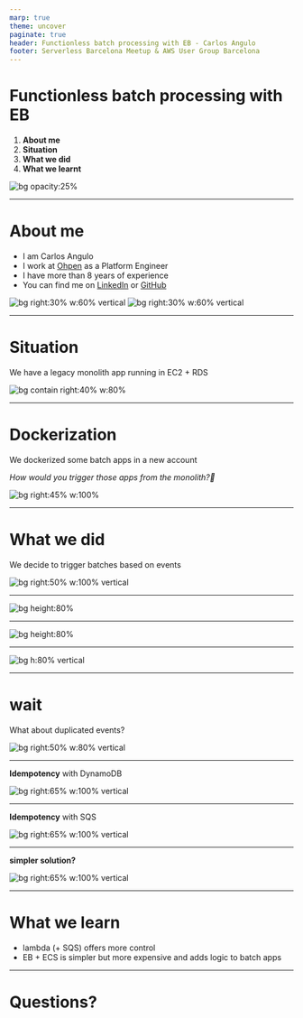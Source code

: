 ```yaml
---
marp: true
theme: uncover
paginate: true
header: Functionless batch processing with EB - Carlos Angulo
footer: Serverless Barcelona Meetup & AWS User Group Barcelona
---
```


<!--
_class: invert
-->

# **Functionless batch processing with EB**

1. **About me**
2. **Situation**
3. **What we did**
4. **What we learnt**

![bg opacity:25%](https://secure.meetupstatic.com/photos/event/c/1/9/4/600_478429556.jpeg)

---


# **About me**

- I am Carlos Angulo
- I work at [Ohpen](https://www.ohpen.com) as a Platform Engineer
- I have more than 8 years of experience
- You can find me on [LinkedIn](www.linkedin.com/in/angulomascarell) or [GitHub](https://github.com/cangulo)

![bg right:30% w:60% vertical](assets/imgs/profile_medium.png)
![bg right:30% w:60% vertical](assets/imgs/linkedin-qr-code.jpeg)

---

# **Situation**

We have a legacy monolith app running in EC2 + RDS

<!-- 
Comment: 
  - We had multiple services that perform batch jobs as daily reports generation
  - Those services are executed once a day in a EC2 instance
-->

![bg contain right:40% w:80% ](assets/imgs/1-legacy-account.excalidraw.png)

---

# **Dockerization**

We dockerized some batch apps in a new account

_How would you trigger those apps from the monolith?🤔_

<!-- 
Comment:
  - We migrated those projects to docker containers and deploy them in a new AWS account
  - The only step left is how to trigger the modernized apps?
    * Trigger the ECS task directly from the EC2 by assuming a role with the permissions required
      - This couples both solutions
    * Make the monolith post a message to a SNS topic which will trigger the lambda
      - This is a better because it decouples but requires cross-account access for the SNS topic
-->

![bg right:45% w:100% ](assets/imgs/2-dockerization.excalidraw.png)

---

# **What we did**

We decide to trigger batches based on events

<!-- 
Comment: 
  - We create the batch runner lambda reusing monolith code
  - lambda triggers different task based on the event type
  - It was the solution with less changes for developers
  - Lambda must be in the same NWK as ECS
-->

![bg right:50% w:100% vertical](assets/imgs/3-lambda-batchrunner.excalidraw.png)

---

<!-- 
Comment: 
  - DotNet, so developer friendly
  - Command Parameters and Environment Variables, 
  - ContainerOverrides, we can customize the execution based on the event 
-->

![bg height:80% ](assets/imgs/6-runbatch-code.png)

---

<!-- Comment: 
  - Here we get the ECS config for the btach provided in the event
  - Please note
    - We get the batchInfo filter by the BatchTypeId 
    - We provide a TraceId as EV for monitoring
    - We provide the event parameters (parameters for bussiness) as EV
-->

![bg height:80% ](assets/imgs/7-runbatch-code-get-config.png)

---

![bg h:80% vertical](assets/imgs/8-runbatch-permissions.png)

<!-- 
Comment: 
  - Permissions: pass role and run task
  - arn with a wildcard to limit the scope to our bath apps
-->

---

# **wait**

What about duplicated events?

![bg right:50% w:80% vertical](assets/imgs/duplicated-events.jpg)

<!-- 
Comment: 
  - EB ensures that at least one delivery succeeds but duplicated events can come
  - How would you handled them? Please note this is a idempotency problem, for the same input we want to return 
    * One option is to use a Dynamo DB to store and idempotency key for each execution
-->

---

**Idempotency** with DynamoDB

<!-- store an idempotency key in a DynamoDB -->

<!-- 
Comment: 
  - Each event we receive will be hashed into an idempotency key
      * if the event is not registered, we proceed to execute the ECS task
      * if we receive an event that is already registered in the DB, we ignore it because we don't want to execute it to save costs
-->

![bg right:65% w:100% vertical](assets/imgs/4-idemptency-dynamo.excalidraw.png)

---

**Idempotency** with SQS

<!-- 
Comment:
  - No code change needed!☁️
  - We solve this using SQS instead of code + DB. 💸
  - We have a idempotency Windows of 5m which is enough because we have an orchestrator that trigger the batches once per day

Ref: Slide 55
https://d1.awsstatic.com/events/Summits/reinvent2022/API307-R_Designing-event-driven-integrations-using-Amazon-EventBridge.pdf
S3:
https://docs.aws.amazon.com/AWSSimpleQueueService/latest/SQSDeveloperGuide/using-messagededuplicationid-property.html

-->

![bg right:65% w:100% vertical](assets/imgs/5-idemptency-sqs.excalidraw.png)

---

**simpler solution?**

<!-- Comment: 
  - We realize we can skip the lambda and trigger the batches directly
  - We realize we can trigger directly the task with EB
  - We have to give EB the same permissions we gave to the lambda before
-->

![bg right:65% w:100% vertical](assets/imgs/11-eb-ecs.excalidraw.png)

---

# **What we learn**

- lambda (+ SQS) offers more control
- EB + ECS is simpler but more expensive and adds logic to batch apps

<!-- 
Comments:
- Lambda + SQS 
  - offers more control because there is a single point to validate input and trigger the batches
  - Single Point of Failure
  - Cheaper because we don't get to execute apps if the input is invalid
- Event Bridge and service integration
  - Simpler, no need of lambda and SQS but need a DynamoDB
  - However, each app must implement idempotency and use the DynamoDB
  - Apps will always be executed making the solution more expensive since Fargate charges you 1 minute per execution.
- Pretty much the same amount of code, just in a different place. 
-->

---

# **Questions?**

